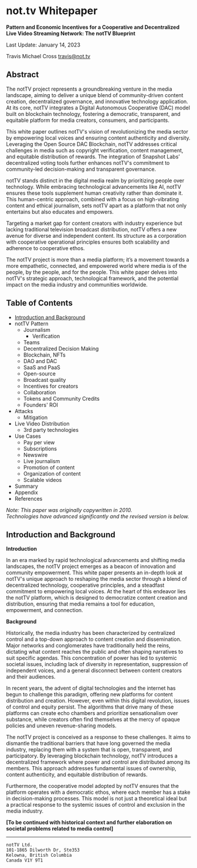 # not.tv Whitepaper

**Pattern and Economic Incentives for a Cooperative and Decentralized Live Video Streaming Network: The notTV Blueprint**

Last Update: January 14, 2023

Travis Michael Cross <a href="mailto:travis@not.tv">travis@not.tv</a>

## Abstract
The notTV project represents a groundbreaking venture in the media landscape, aiming to deliver a unique blend of community-driven content creation, decentralized governance, and innovative technology application. At its core, notTV integrates a Digital Autonomous Cooperative (DAC) model built on blockchain technology, fostering a democratic, transparent, and equitable platform for media creators, consumers, and participants.

This white paper outlines notTV's vision of revolutionizing the media sector by empowering local voices and ensuring content authenticity and diversity. Leveraging the Open Source DAC Blockchain, notTV addresses critical challenges in media such as copyright verification, content management, and equitable distribution of rewards. The integration of Snapshot Labs’ decentralized voting tools further enhances notTV's commitment to community-led decision-making and transparent governance.

notTV stands distinct in the digital media realm by prioritizing people over technology. While embracing technological advancements like AI, notTV ensures these tools supplement human creativity rather than dominate it. This human-centric approach, combined with a focus on high-vibrating content and ethical journalism, sets notTV apart as a platform that not only entertains but also educates and empowers.

Targeting a market gap for content creators with industry experience but lacking traditional television broadcast distribution, notTV offers a new avenue for diverse and independent content. Its structure as a corporation with cooperative operational principles ensures both scalability and adherence to cooperative ethos.

The notTV project is more than a media platform; it’s a movement towards a more empathetic, connected, and empowered world where media is of the people, by the people, and for the people. This white paper delves into notTV's strategic approach, technological framework, and the potential impact on the media industry and communities worldwide.

## Table of Contents
* [Introduction and Background](#intro)
* notTV Pattern
  * Journalism
    * Verification
  * Teams
  * Decentralized Decision Making
  * Blockchain, NFTs
  * DAO and DAC
  * SaaS and PaaS
  * Open-source
  * Broadcast quality
  * Incentives for creators
  * Collaboration
  * Tokens and Community Credits
  * Founders' ROI
* Attacks
  * Mitigation
* Live Video Distribution
  * 3rd party technologies
* Use Cases
  * Pay per view
  * Subscriptions
  * Newswire
  * Live journalism
  * Promotion of content
  * Organization of content
  * Scalable videos
* Summary
* Appendix
* References

_Note: This paper was originally copywritten in 2010.\
Technologies have advanced significantly and the revised version is below._

## <a name="intro">Introduction and Background</a>

**Introduction**

In an era marked by rapid technological advancements and shifting media landscapes, the notTV project emerges as a beacon of innovation and community empowerment. This white paper presents an in-depth look at notTV's unique approach to reshaping the media sector through a blend of decentralized technology, cooperative principles, and a steadfast commitment to empowering local voices. At the heart of this endeavor lies the notTV platform, which is designed to democratize content creation and distribution, ensuring that media remains a tool for education, empowerment, and connection.

**Background**

Historically, the media industry has been characterized by centralized control and a top-down approach to content creation and dissemination. Major networks and conglomerates have traditionally held the reins, dictating what content reaches the public and often shaping narratives to suit specific agendas. This concentration of power has led to systemic societal issues, including lack of diversity in representation, suppression of independent voices, and a general disconnect between content creators and their audiences.

In recent years, the advent of digital technologies and the internet has begun to challenge this paradigm, offering new platforms for content distribution and creation. However, even within this digital revolution, issues of control and equity persist. The algorithms that drive many of these platforms can create echo chambers and prioritize sensationalism over substance, while creators often find themselves at the mercy of opaque policies and uneven revenue-sharing models.

The notTV project is conceived as a response to these challenges. It aims to dismantle the traditional barriers that have long governed the media industry, replacing them with a system that is open, transparent, and participatory. By leveraging blockchain technology, notTV introduces a decentralized framework where power and control are distributed among its members. This approach addresses fundamental issues of ownership, content authenticity, and equitable distribution of rewards.

Furthermore, the cooperative model adopted by notTV ensures that the platform operates with a democratic ethos, where each member has a stake in decision-making processes. This model is not just a theoretical ideal but a practical response to the systemic issues of control and exclusion in the media industry.

**[To be continued with historical context and further elaboration on societal problems related to media control]**


---

    notTV Ltd.
    101-1865 Dilworth Dr, Ste353
    Kelowna, British Columbia
    Canada V1Y 9T1
